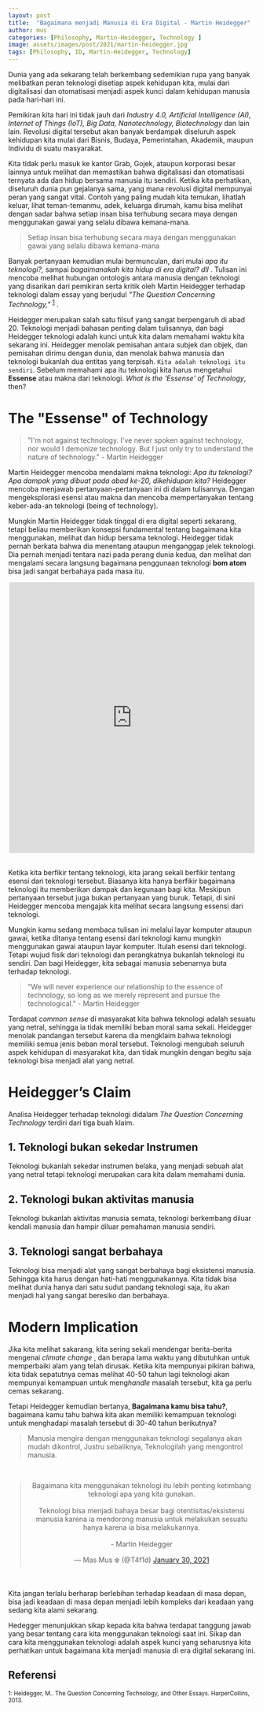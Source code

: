 ```yaml
---
layout: post
title:  "Bagaimana menjadi Manusia di Era Digital - Martin Heidegger"
author: mus
categories: [Philosophy, Martin-Heidegger, Technology ]
image: assets/images/post/2021/martin-heidegger.jpg
tags: [Philosophy, ID, Martin-Heidegger, Technology]
---
```


Dunia yang ada sekarang telah berkembang sedemikian rupa yang banyak melibatkan peran teknologi disetiap aspek kehidupan kita, mulai dari digitalisasi dan otomatisasi menjadi aspek kunci dalam kehidupan manusia pada hari-hari ini.

Pemikiran kita hari ini tidak jauh dari *Industry 4.0, Artificial Intelligence (AI), Internet of Things (IoT), Big Data, Nanotechnology, Biotechnology* dan lain lain. Revolusi digital tersebut akan banyak berdampak diseluruh aspek kehidupan kita mulai dari Bisnis, Budaya, Pemerintahan, Akademik, maupun Individu di suatu masyarakat.

Kita tidak perlu masuk ke kantor Grab, Gojek, ataupun korporasi besar lainnya untuk melihat dan memastikan bahwa digitalisasi dan otomatisasi ternyata ada dan hidup bersama manusia itu sendiri. Ketika kita perhatikan, diseluruh dunia pun gejalanya sama, yang mana revolusi digital mempunyai peran yang sangat vital. Contoh yang paling mudah kita temukan, lihatlah keluar, lihat teman-temanmu, adek, keluarga dirumah, kamu bisa melihat dengan sadar bahwa setiap insan bisa terhubung secara maya dengan menggunakan gawai yang selalu dibawa kemana-mana.

>Setiap insan bisa terhubung secara maya 
dengan menggunakan gawai yang selalu dibawa kemana-mana

Banyak pertanyaan kemudian mulai bermunculan, dari mulai *apa itu teknologi?,* sampai *bagaimanakah kita hidup di era digital? dll* . Tulisan ini mencoba melihat hubungan ontologis antara manusia dengan teknologi yang disarikan dari pemikiran serta kritik oleh Martin Heidegger terhadap teknologi dalam essay yang berjudul *"The Question Concerning Technology,"* <sup>[1](#foot1)</sup> .

Heidegger merupakan salah satu filsuf yang sangat berpengaruh di abad 20. Teknologi menjadi bahasan penting dalam tulisannya, dan bagi Heidegger teknologi adalah kunci untuk kita dalam memahami waktu kita sekarang ini. Heidegger menolak pemisahan antara subjek dan objek, dan pemisahan dirimu dengan dunia, dan menolak bahwa manusia dan teknologi bukanlah dua entitas yang terpisah. `Kita adalah teknologi itu sendiri`. Sebelum memahami apa itu teknologi kita harus mengetahui **Essense** atau makna dari teknologi. *What is the 'Essense' of Technology*, then?

# The "Essense" of Technology

>"I'm not against technology. I've never spoken against technology, nor would I demonize technology. But I just only try to understand the nature of technology." - Martin Heidegger

Martin Heidegger mencoba mendalami makna teknologi: *Apa itu teknologi?* *Apa dampak yang dibuat pada abad ke-20, dikehidupan kita?* Heidegger mencoba menjawab pertanyaan-pertanyaan ini di dalam tulisannya. Dengan mengeksplorasi esensi atau makna dan mencoba mempertanyakan tentang keber-ada-an teknologi (being of technology).

Mungkin Martin Heidegger tidak tinggal di era digital seperti sekarang, tetapi beliau memberikan konsepsi fundamental tentang bagaimana kita menggunakan, melihat dan hidup bersama teknologi. Heidegger tidak pernah berkata bahwa dia menentang ataupun menganggap jelek teknologi. Dia pernah menjadi tentara nazi pada perang dunia kedua, dan melihat dan mengalami secara langsung bagaimana penggunaan teknologi **bom atom** bisa jadi sangat berbahaya pada masa itu.

<center>
<iframe src="https://www.nytimes.com/svc/oembed/html/?url=https%3A%2F%2Fwww.nytimes.com%2F2020%2F08%2F06%2Fworld%2Fasia%2Fhiroshima-nagasaki-japan-photos.html" scrolling="no" frameborder="0" allowtransparency="true" title="After Atomic Bombings, These Photographers Worked Under Mushroom Clouds" style="border:none;max-width:500px;min-width:300px;min-height:550px;display:block;width:100%;"></iframe><br>
</center>


Ketika kita berfikir tentang teknologi, kita jarang sekali berfikir tentang esensi dari teknologi tersebut. Biasanya kita hanya berfikir bagaimana teknologi itu memberikan dampak dan kegunaan bagi kita. Meskipun pertanyaan tersebut juga bukan pertanyaan yang buruk. Tetapi, di sini Heidegger mencoba mengajak kita melihat secara langsung essensi dari teknologi. 

Mungkin kamu sedang membaca tulisan ini melalui layar komputer ataupun gawai, ketika ditanya tentang esensi dari teknologi kamu mungkin menggunakan gawai ataupun layar komputer. Itulah esensi dari teknologi. Tetapi wujud fisik dari teknologi dan perangkatnya bukanlah teknologi itu sendiri. Dan bagi Heidegger, kita sebagai manusia sebenarnya buta terhadap teknologi.

> "We will never experience our relationship to the essence of technology, so long as we
merely represent and pursue the technological." - Martin Heidegger

Terdapat *common sense* di masyarakat kita bahwa teknologi adalah sesuatu yang netral, sehingga ia tidak memiliki beban moral sama sekali. Heidegger menolak pandangan tersebut karena dia mengklaim bahwa teknologi memiliki semua jenis beban moral tersebut. Teknologi mengubah seluruh aspek kehidupan di masyarakat kita, dan tidak mungkin dengan begitu saja teknologi bisa menjadi alat yang netral. 

# Heidegger’s Claim
Analisa Heidegger terhadap teknologi didalam *The Question Concerning Technology* terdiri dari tiga buah klaim.

## 1. Teknologi bukan sekedar Instrumen
Teknologi bukanlah sekedar instrumen belaka, yang menjadi sebuah alat yang netral tetapi teknologi merupakan cara kita dalam memahami dunia. 

## 2. Teknologi bukan aktivitas manusia
Teknologi bukanlah aktivitas manusia semata, teknologi berkembang diluar kendali manusia dan hampir diluar pemahaman manusia sendiri. 

## 3. Teknologi sangat berbahaya
Teknologi bisa menjadi alat yang sangat berbahaya bagi eksistensi manusia. Sehingga kita harus dengan hati-hati menggunakannya. Kita tidak bisa melihat dunia hanya dari satu sudut pandang teknologi saja, itu akan menjadi hal yang sangat beresiko dan berbahaya.

# Modern Implication
Jika kita melihat sakarang, kita sering sekali mendengar berita-berita mengenai *climate change* , dan berapa lama waktu yang dibutuhkan untuk memperbaiki alam yang telah dirusak. Ketika kita mempunyai pikiran bahwa, kita tidak sepatutnya cemas melihat 40-50 tahun lagi teknologi akan mempunyai kemampuan untuk meng*handle* masalah tersebut, kita ga perlu cemas sekarang. 

Tetapi Heidegger kemudian bertanya, **Bagaimana kamu bisa tahu?**, bagaimana kamu tahu bahwa kita akan memiliki kemampuan teknologi untuk menghadapi masalah tersebut di 30-40 tahun berikutnya? 

>Manusia mengira dengan menggunakan teknologi segalanya akan mudah dikontrol, Justru sebaliknya, Teknologilah yang mengontrol manusia. 

<br>
<center>
<blockquote class="twitter-tweet" data-partner="tweetdeck"><p lang="in" dir="ltr">Bagaimana kita menggunakan teknologi itu lebih penting ketimbang teknologi apa yang kita gunakan. <br><br>Teknologi bisa menjadi bahaya besar bagi otentisitas/eksistensi manusia karena ia mendorong manusia untuk melakukan sesuatu hanya karena ia bisa melakukannya. <br><br>- Martin Heidegger</p>&mdash; Mas Mus ❄️ (@T4f1d) <a href="https://twitter.com/T4f1d/status/1355428836771557379?ref_src=twsrc%5Etfw">January 30, 2021</a></blockquote>
<script async src="https://platform.twitter.com/widgets.js" charset="utf-8"></script>
</center>
<br>

Kita jangan terlalu berharap berlebihan terhadap keadaan di masa depan, bisa jadi keadaan di masa depan menjadi lebih kompleks dari keadaan yang sedang kita alami sekarang.

Hedegger menunjukkan sikap kepada kita bahwa terdapat tanggung jawab yang besar tentang cara kita menggunakan teknologi saat ini. Sikap dan cara kita menggunakan teknologi adalah aspek kunci yang seharusnya kita perhatikan untuk bagaimana kita menjadi manusia di era digital sekarang ini.


## Referensi
<small>
<a name="foot1">1</a>: Heidegger, M.. The Question Concerning Technology, and Other Essays. HarperCollins, 2013.
</small>



